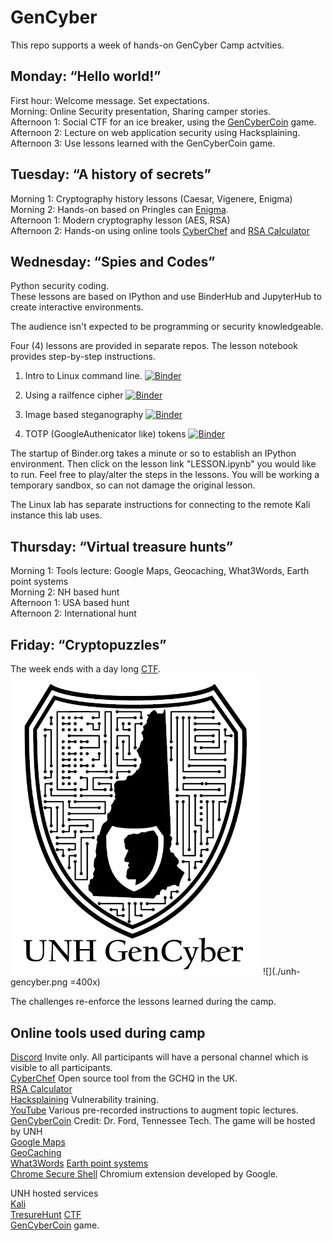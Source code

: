 # GenCyber
This repo supports a week of hands-on GenCyber Camp actvities.

## Monday: “Hello world!”
First hour: Welcome message. Set expectations.  
Morning: Online Security presentation, Sharing camper stories.  
Afternoon 1:  Social CTF for an ice breaker, using the [GenCyberCoin](https://github.com/vitalyford/gencybercoin) game.   
Afternoon 2: Lecture on web application security using Hacksplaining.  
Afternoon 3: Use lessons learned with the GenCyberCoin game.  

## Tuesday: “A history of secrets”
Morning 1: Cryptography history lessons (Caesar, Vigenere, Enigma)  
Morning 2: Hands-on based on Pringles can [Enigma](https://cyber.org/enigma).   
Afternoon 1: Modern cryptography lesson (AES, RSA)  
Afternoon 2: Hands-on using online tools [CyberChef](https://gchq.github.io/CyberChef/) and [RSA Calculator](https://www.cs.drexel.edu/~jpopyack/IntroCS/HW/RSAWorksheet.html)  

## Wednesday: “Spies and Codes”
Python security coding.  
These lessons are based on IPython and use BinderHub and JupyterHub to create interactive environments.  

The audience isn't expected to be programming or security knowledgeable.

Four (4) lessons are provided in separate repos.  The lesson notebook provides step-by-step instructions.

1) Intro to Linux command line.  [![Binder](https://mybinder.org/badge_logo.svg)](https://mybinder.org/v2/gh/kengraf/LinuxCommand/HEAD)

2) Using a railfence cipher [![Binder](https://mybinder.org/badge_logo.svg)](https://mybinder.org/v2/gh/kengraf/Railfence/HEAD)

3) Image based steganography [![Binder](https://mybinder.org/badge_logo.svg)](https://mybinder.org/v2/gh/kengraf/Steganography/HEAD)

4) TOTP (GoogleAuthenicator like) tokens [![Binder](https://mybinder.org/badge_logo.svg)](https://mybinder.org/v2/gh/kengraf/TOTP/HEAD)

The startup of Binder.org takes a minute or so to establish an IPython
environment.  Then click on the lesson link "LESSON.ipynb" you would like to run.  Feel free to play/alter the steps
in the lessons.  You will be working a temporary sandbox, so can not damage the original lesson. 

The Linux lab has separate instructions for connecting to the remote Kali instance this lab uses. 
## Thursday: “Virtual treasure hunts”
Morning 1:  Tools lecture:  Google Maps, Geocaching, What3Words, Earth point systems  
Morning 2:  NH based hunt   
Afternoon 1: USA based hunt  
Afternoon 2: International hunt  

## Friday: “Cryptopuzzles”

The week ends with a day long [CTF](http://ctf.cyber-unh.org). 
<img src="unh-gencyber.png" alt="drawing" width="400"/>
![](./unh-gencyber.png =400x)

The challenges re-enforce the lessons learned during the camp.  


## Online tools used during camp
[Discord](https://discord.com/) Invite only.  All participants will have a personal channel which is visible to all participants.    
[CyberChef](https://gchq.github.io/CyberChef/) Open source tool from the GCHQ in the UK.  
[RSA Calculator](https://www.cs.drexel.edu/~jpopyack/IntroCS/HW/RSAWorksheet.html)  
[Hacksplaining](https://www.hacksplaining.com/lessons) Vulnerability training.  
[YouTube](https://youtube.com/) Various pre-recorded instructions to augment topic lectures.  
[GenCyberCoin](https://github.com/vitalyford/gencybercoin)  Credit: Dr. Ford, Tennessee Tech.  The game will be hosted by UNH  
[Google Maps](https://www.google.com/maps/)  
[GeoCaching](https://www.geocachingtoolbox.com/index.php)  
[What3Words](https://what3words.com/clip.apples.leap) 
[Earth point systems](https://www.earthpoint.us/Grids.aspx)  
[Chrome Secure Shell](https://chrome.google.com/webstore/detail/secure-shell-app/pnhechapfaindjhompbnflcldabbghjo) Chromium extension developed by Google.   

UNH hosted services  
[Kali](http://kali.cyber-unh.org)  
[TresureHunt](http://treasure.cyber-unh.org)
[CTF](http://ctf.cyber-unh.org/)  
[GenCyberCoin](http://coin.cyber-unh.org) game.  
